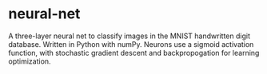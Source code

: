 # neural-net
A three-layer neural net to classify images in the MNIST handwritten digit database. Written in Python with numPy. Neurons use a sigmoid activation function, with stochastic gradient descent and backpropogation for learning optimization.
